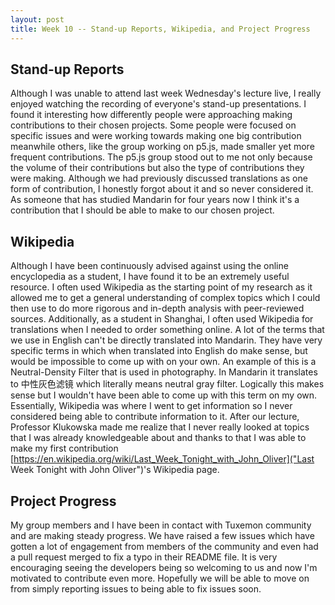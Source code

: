 ```yaml
---
layout: post
title: Week 10 -- Stand-up Reports, Wikipedia, and Project Progress
---
```


## Stand-up Reports

   Although I was unable to attend last week Wednesday's lecture live, I really enjoyed watching the recording of everyone's stand-up presentations. I found it interesting how differently people were approaching making contributions to their chosen projects. Some people were focused on specific issues and were working towards making one big contribution meanwhile others, like the group working on p5.js, made smaller yet more frequent contributions. The p5.js group stood out to me not only because the volume of their contributions but also the type of contributions they were making. Although we had previously discussed translations as one form of contribution, I honestly forgot about it and so never considered it. As someone that has studied Mandarin for four years now I think it's a contribution that I should be able to make to our chosen project.

## Wikipedia

   Although I have been continuously advised against using the online encyclopedia as a student, I have found it to be an extremely useful resource. I often used Wikipedia as the starting point of my research as it allowed me to get a general understanding of complex topics which I could then use to do more rigorous and in-depth analysis with peer-reviewed sources. Additionally, as a student in Shanghai, I often used Wikipedia for translations when I needed to order something online. A lot of the terms that we use in English can't be directly translated into Mandarin. They have very specific terms in which when translated into English do make sense, but would be impossible to come up with on your own. An example of this is a Neutral-Density Filter that is used in photography. In Mandarin it translates to 中性灰色滤镜 which literally means neutral gray filter. Logically this makes sense but I wouldn't have been able to come up with this term on my own. Essentially, Wikipedia was where I went to get information so I never considered being able to contribute information to it. After our lecture, Professor Klukowska made me realize that I never really looked at topics that I was already knowledgeable about and thanks to that I was able to make my first contribution [https://en.wikipedia.org/wiki/Last_Week_Tonight_with_John_Oliver]("Last Week Tonight with John Oliver")'s Wikipedia page.

## Project Progress

   My group members and I have been in contact with Tuxemon community and are making steady progress. We have raised a few issues which have gotten a lot of engagement from members of the community and even had a pull request merged to fix a typo in their README file. It is very encouraging seeing the developers being so welcoming to us and now I'm motivated to contribute even more. Hopefully we will be able to move on from simply reporting issues to being able to fix issues soon.
